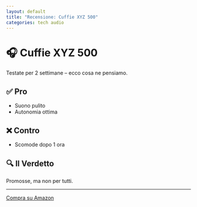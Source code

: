 ```yaml
---
layout: default
title: "Recensione: Cuffie XYZ 500"
categories: tech audio
---
```


# 🎧 Cuffie XYZ 500  
Testate per 2 settimane – ecco cosa ne pensiamo.

## ✅ Pro
- Suono pulito
- Autonomia ottima

## ❌ Contro
- Scomode dopo 1 ora

## 🔍 Il Verdetto

Promosse, ma non per tutti.

---

[Compra su Amazon](https://amzn.to/xxxx)
